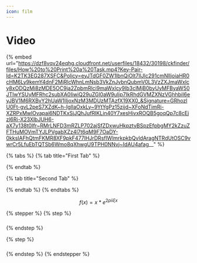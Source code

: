 ```yaml
---
icon: film
---
```


# Video



{% embed url="https://dzf8vqv24eqhg.cloudfront.net/userfiles/18432/30198/ckfinder/files/How%20to%20Print%20a%20Task.mp4?Key-Pair-Id=K2TK3EG287XSFC&Policy=eyJTdGF0ZW1lbnQiOlt7IlJlc291cmNlIjoiaHR0cHM6Ly9kemY4dnF2MjRlcWhnLmNsb3VkZnJvbnQubmV0L3VzZXJmaWxlcy8xODQzMi8zMDE5OC9ja2ZpbmRlci9maWxlcy9Ib3clMjB0byUyMFByaW50JTIwYSUyMFRhc2subXA0IiwiQ29uZGl0aW9uIjp7IkRhdGVMZXNzVGhhbiI6eyJBV1M6RXBvY2hUaW1lIjoxNzM3MDUzMTAzfX19XX0_&Signature=GRhozlU0Ft-gvL2peS7XZdK~h-IgIlaOxkLy~9YtYgPz15zijd~XFoNdTimRi-XZRPxMwlOvapai6NDTKxSjJQhJufRIKLin40Y7xesHivxROQB5goqQp7c8cEjzl6Ri-X23XlbJUH6-aX7y138t0Ifr~RMrLNFD3mRZLP702ajSfZDxwuHkpztyBSpzEfpbgMY2kZzuZFTHuMOVmTYJLPVgabXZz4l7t6qM9F7OaDY-0kksIAFhQtmFKMR8XF9pkF477lHJrDRsflWlmrkpkbQvldAragNTRdUtOSC9vwrCr5LfuEbTQTSb6Wmo8qXhwgU9TPH0NNvj~IdAU4afag__" %}







{% tabs %}
{% tab title="First Tab" %}

{% endtab %}

{% tab title="Second Tab" %}

{% endtab %}
{% endtabs %}

$$
f(x) = x * e^{2 pi i \xi x}
$$

{% stepper %}
{% step %}
###


{% endstep %}

{% step %}
###


{% endstep %}
{% endstepper %}

